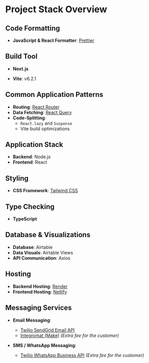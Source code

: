 # Project Stack Overview

## Code Formatting

- **JavaScript & React Formatter**: [Prettier](https://prettier.io)

## Build Tool

- **Next.js**

- **Vite**: v6.2.1

## Common Application Patterns

- **Routing**: [React Router](https://reactrouter.com)
- **Data Fetching**: [React Query](https://tanstack.com/query/latest)
- **Code-Splitting**:
  - `React.lazy` and `Suspense`
  - Vite build optimizations

## Application Stack

- **Backend**: Node.js
- **Frontend**: React

## Styling

- **CSS Framework**: [Tailwind CSS](https://tailwindcss.com)

## Type Checking

- **TypeScript**

## Database & Visualizations

- **Database**: Airtable
- **Data Visuals**: Airtable Views
- **API Communication**: Axios

## Hosting

- **Backend Hosting**: [Render](https://render.com)
- **Frontend Hosting**: [Netlify](https://www.netlify.com)

## Messaging Services

- **Email Messaging**:

  - [Twilio SendGrid Email API](https://sendgrid.com)
  - [Integromat (Make)](https://www.make.com) _(Extra fee for the customer)_

- **SMS / WhatsApp Messaging**:
  - [Twilio WhatsApp Business API](https://www.twilio.com/whatsapp) _(Extra fee for the customer)_
